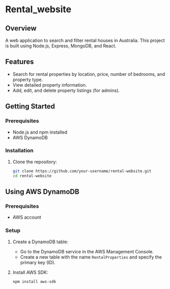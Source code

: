 # Rental_website

## Overview
A web application to search and filter rental houses in Australia. This project is built using Node.js, Express, MongoDB, and React.

## Features
- Search for rental properties by location, price, number of bedrooms, and property type.
- View detailed property information.
- Add, edit, and delete property listings (for admins).

## Getting Started
### Prerequisites
- Node.js and npm installed
- AWS DynamoDB

### Installation
1. Clone the repository:
   ```bash
   git clone https://github.com/your-username/rental-website.git
   cd rental-website
   
## Using AWS DynamoDB

### Prerequisites
- AWS account

### Setup
1. Create a DynamoDB table:
   - Go to the DynamoDB service in the AWS Management Console.
   - Create a new table with the name `RentalProperties` and specify the primary key (ID).

2. Install AWS SDK:
   ```bash
   npm install aws-sdk
